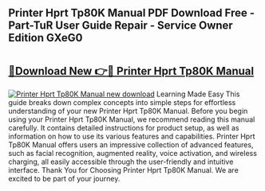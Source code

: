 ## Printer Hprt Tp80K Manual PDF Download Free - Part-TuR User Guide Repair - Service Owner Edition GXeG0

# <h2><a href="http://cf10986.oget.top/?id=Printer+Hprt+Tp80K+Manual">🔗Download New 👉🔴 Printer Hprt Tp80K Manual</a></h2>

[![Printer Hprt Tp80K Manual new download](https://i.imgur.com/5g1atiW.png)](http://cf10986.oget.top/?id=Printer+Hprt+Tp80K+Manual)
Learning Made Easy This guide breaks down complex concepts into simple steps for effortless understanding of your new Printer Hprt Tp80K Manual. Before you begin using your Printer Hprt Tp80K Manual, we recommend reading this manual carefully. It contains detailed instructions for product setup, as well as information on how to use its various features and capabilities. Printer Hprt Tp80K Manual offers users an impressive collection of advanced features, such as facial recognition, augmented reality, voice activation, and wireless charging, all easily accessible through the user-friendly and intuitive interface. Thank You for Choosing Printer Hprt Tp80K Manual. We are excited to be part of your journey.
